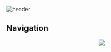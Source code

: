![header](https://capsule-render.vercel.app/api?type=transparent&color=Green&height=300&section=header&text=isoNMF&fontSize=90&animation=fadeIn&fontAlignY=38&desc=Isolated%20Forest%20NMF%20Gene%20Filtering!&descAlignY=51&descAlign=62)
## Navigation
<p align="center"><img src=![isoNMF_workflow](https://github.com/jaeminjj/isoNMF/assets/39480335/37dd6714-c8cb-4266-b70c-b1626f5755f3)height="250"/></p>
